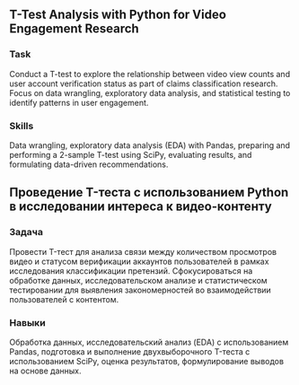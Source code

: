 ## T-Test Analysis with Python for Video Engagement Research

### Task  
Conduct a T-test to explore the relationship between video view counts and user account verification status as part of claims classification research. Focus on data wrangling, exploratory data analysis, and statistical testing to identify patterns in user engagement.

### Skills  
Data wrangling, exploratory data analysis (EDA) with Pandas, preparing and performing a 2-sample T-test using SciPy, evaluating results, and formulating data-driven recommendations.

## Проведение T-теста с использованием Python в исследовании интереса к видео-контенту

### Задача  
Провести T-тест для анализа связи между количеством просмотров видео и статусом верификации аккаунтов пользователей в рамках исследования классификации претензий. Сфокусироваться на обработке данных, исследовательском анализе и статистическом тестировании для выявления закономерностей во взаимодействии пользователей с контентом.

### Навыки  
Обработка данных, исследовательский анализ (EDA) с использованием Pandas, подготовка и выполнение двухвыборочного T-теста с использованием SciPy, оценка результатов, формулирование выводов на основе данных.

